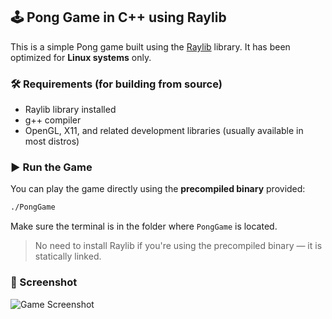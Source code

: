 ## 🕹️ Pong Game in C++ using Raylib

This is a simple Pong game built using the [Raylib](https://www.raylib.com/) library.
It has been optimized for **Linux systems** only.

### 🛠️ Requirements (for building from source)

* Raylib library installed
* g++ compiler
* OpenGL, X11, and related development libraries (usually available in most distros)

### ▶️ Run the Game

You can play the game directly using the **precompiled binary** provided:

```bash
./PongGame
```

Make sure the terminal is in the folder where `PongGame` is located.

> No need to install Raylib if you're using the precompiled binary — it is statically linked.

### 📸 Screenshot

![Game Screenshot](https://i.imgur.com/Kpm2cBF.png)

